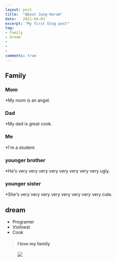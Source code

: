 ```yaml
---
layout: post
title:  "About Jung Haram"
date:   2021-04-03
excerpt: "My first blog post"
tag:
- Family
- dream
- 
-
- 
comments: true
---
```


## Family

### Mom
*My mom is an angel.

### Dad
*My dad is great cook.

### Me
*I'm a student.

### younger brother
*He's very very very very very very very very ugly.

### younger sister
*She's very very very very very very very very cute.

## dream

* Programer
* Violinest
* Cook

> #### I love my family

<figure>
	<a href="https://cdn.epnc.co.kr/news/photo/201903/82699_74756_817.jpg"><img src="https://cdn.epnc.co.kr/news/photo/201903/82699_74756_817.jpg"></a>
</figure>
